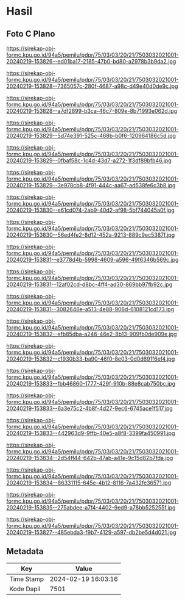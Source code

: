 # Hasil

## Foto C Plano

https://sirekap-obj-formc.kpu.go.id/94a5/pemilu/pdpr/75/03/03/20/21/7503032021001-20240219-153826--ed01ba17-2185-47b0-bd80-a2978b3b9da2.jpg

https://sirekap-obj-formc.kpu.go.id/94a5/pemilu/pdpr/75/03/03/20/21/7503032021001-20240219-153828--7365057c-280f-4687-a98c-d49e40d0de9c.jpg

https://sirekap-obj-formc.kpu.go.id/94a5/pemilu/pdpr/75/03/03/20/21/7503032021001-20240219-153828--a7df2899-b3ca-46c7-809e-8b71993e062d.jpg

https://sirekap-obj-formc.kpu.go.id/94a5/pemilu/pdpr/75/03/03/20/21/7503032021001-20240219-153829--5d74e391-525c-468b-b0f6-120964186c5d.jpg

https://sirekap-obj-formc.kpu.go.id/94a5/pemilu/pdpr/75/03/03/20/21/7503032021001-20240219-153829--0fbaf58c-1c4d-43d7-a272-1f3df89bfb46.jpg

https://sirekap-obj-formc.kpu.go.id/94a5/pemilu/pdpr/75/03/03/20/21/7503032021001-20240219-153829--3e978cb8-4f91-444c-aa67-ad538fe6c3b8.jpg

https://sirekap-obj-formc.kpu.go.id/94a5/pemilu/pdpr/75/03/03/20/21/7503032021001-20240219-153830--e61cd074-2ab9-40d2-af98-5bf744045a0f.jpg

https://sirekap-obj-formc.kpu.go.id/94a5/pemilu/pdpr/75/03/03/20/21/7503032021001-20240219-153830--56ed4fe2-8d12-452a-9213-889c9ec5387f.jpg

https://sirekap-obj-formc.kpu.go.id/94a5/pemilu/pdpr/75/03/03/20/21/7503032021001-20240219-153831--e3778d4b-5998-4609-a596-49f6346b569c.jpg

https://sirekap-obj-formc.kpu.go.id/94a5/pemilu/pdpr/75/03/03/20/21/7503032021001-20240219-153831--12af02cd-d8bc-4ff4-ad30-869bb97fb92c.jpg

https://sirekap-obj-formc.kpu.go.id/94a5/pemilu/pdpr/75/03/03/20/21/7503032021001-20240219-153831--3082646e-a513-4e88-906d-6108121cd173.jpg

https://sirekap-obj-formc.kpu.go.id/94a5/pemilu/pdpr/75/03/03/20/21/7503032021001-20240219-153832--efb85dba-a246-46e2-8b13-909fb0de909e.jpg

https://sirekap-obj-formc.kpu.go.id/94a5/pemilu/pdpr/75/03/03/20/21/7503032021001-20240219-153832--c1930b33-ba90-46f0-8e03-0d0d691f6ef4.jpg

https://sirekap-obj-formc.kpu.go.id/94a5/pemilu/pdpr/75/03/03/20/21/7503032021001-20240219-153833--fbb46860-1777-429f-910b-88e8cab750bc.jpg

https://sirekap-obj-formc.kpu.go.id/94a5/pemilu/pdpr/75/03/03/20/21/7503032021001-20240219-153833--6a3e75c2-4b8f-4d27-9ec6-6745ace1f517.jpg

https://sirekap-obj-formc.kpu.go.id/94a5/pemilu/pdpr/75/03/03/20/21/7503032021001-20240219-153833--442963d9-9ffb-40e5-a8f8-3399fa450991.jpg

https://sirekap-obj-formc.kpu.go.id/94a5/pemilu/pdpr/75/03/03/20/21/7503032021001-20240219-153834--2d54ff44-642b-47ab-a41e-9c15d82b7fda.jpg

https://sirekap-obj-formc.kpu.go.id/94a5/pemilu/pdpr/75/03/03/20/21/7503032021001-20240219-153834--86331115-645e-4b12-8116-7a432fe36571.jpg

https://sirekap-obj-formc.kpu.go.id/94a5/pemilu/pdpr/75/03/03/20/21/7503032021001-20240219-153835--275abdee-a7f4-4402-9ed9-a78bb525255f.jpg

https://sirekap-obj-formc.kpu.go.id/94a5/pemilu/pdpr/75/03/03/20/21/7503032021001-20240219-153827--485ebda3-f9b7-4129-a597-db2be5d4d021.jpg


## Metadata

| Key        | Value               |
| ---------- | ------------------- |
| Time Stamp | 2024-02-19 16:03:16 |
| Kode Dapil | 7501                |



